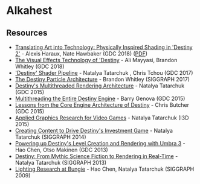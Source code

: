 # Alkahest

## Resources

- [Translating Art into Technology: Physically Inspired Shading in 'Destiny 2'](https://gdcvault.com/play/1025290/Translating-Art-into-Technology-Physically) -
  Alexis Haraux, Nate Hawbaker (GDC 2018) ([PDF](https://ubm-twvideo01.s3.amazonaws.com/o1/vault/gdc2018/presentations/Haraux_Alexis_Hawbaker_Nate_Translating_Art_Into_Technology.pdf))
- [The Visual Effects Technology of 'Destiny](https://gdcvault.com/play/1025282/The-Visual-Effects-Technology-of) - Ali
  Mayyasi, Brandon Whitley (GDC 2018)
- ['Destiny' Shader Pipeline](https://gdcvault.com/play/1024231/-Destiny-Shader) - Natalya Tatarchuk , Chris Tchou (GDC 2017)
- [The Destiny Particle Architecture](https://advances.realtimerendering.com/s2017/Destiny_Particle_Architecture_Siggraph_Advances_2017.pptx) -
  Brandon Whitley (SIGGRAPH 2017)
- [Destiny's Multithreaded Rendering Architecture](https://gdcvault.com/play/1021926/Destiny-s-Multithreaded-Rendering) -
  Natalya Tatarchuk (GDC 2015)
- [Multithreading the Entire Destiny Engine](https://gdcvault.com/play/1022164/Multithreading-the-Entire-Destiny) -
  Barry Genova (GDC 2015)
- [Lessons from the Core Engine Architecture of Destiny](https://gdcvault.com/play/1022105/Lessons-from-the-Core-Engine) -
  Chris Butcher (GDC 2015)
- [Applied Graphics Research for Video Games](https://advances.realtimerendering.com/destiny/i3d_2015/I3D_Tatarchuk_keynote_2015_for_web.pdf) -
  Natalya Tatarchuk (I3D 2015)
- [Creating Content to Drive Destiny's Investment Game](https://advances.realtimerendering.com/destiny/siggraph2014/bungie_gear_production_siggraph_2014_web_ready.pdf) -
  Natalya Tatarchuk (SIGGRAPH 2014)
- [Powering up Destiny's Level Creation and Rendering with Umbra 3](https://gdcvault.com/play/1017834/Powering-up-Destiny-s-Level) -
  Hao Chen, Otso Makinen (GDC 2013)
- [Destiny: From Mythic Science Fiction to Rendering in Real-Time](https://advances.realtimerendering.com/s2013/Tatarchuk-Destiny-SIGGRAPH2013.pdf) -
  Natalya Tatarchuk (SIGGRAPH 2013)
- [Lighting Research at Bungie](https://advances.realtimerendering.com/s2009/SIGGRAPH%202009%20-%20Lighting%20Research%20at%20Bungie.pdf) -
  Hao Chen, Natalya Tatarchuk (SIGGRAPH 2009)